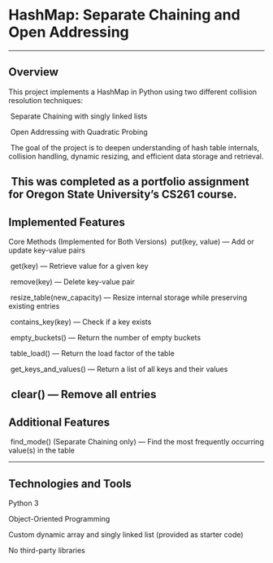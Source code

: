 # HashMap: Separate Chaining and Open Addressing
---
## Overview
This project implements a HashMap in Python using two different collision resolution techniques:

&nbsp;Separate Chaining with singly linked lists

&nbsp;Open Addressing with Quadratic Probing

&nbsp;The goal of the project is to deepen understanding of hash table internals, collision handling, dynamic resizing, and efficient data storage and retrieval.

&nbsp;This was completed as a portfolio assignment for Oregon State University’s CS261 course.
---
## Implemented Features
Core Methods (Implemented for Both Versions)
&nbsp;put(key, value) — Add or update key-value pairs

&nbsp;get(key) — Retrieve value for a given key

&nbsp;remove(key) — Delete key-value pair

&nbsp;resize_table(new_capacity) — Resize internal storage while preserving existing entries

&nbsp;contains_key(key) — Check if a key exists

&nbsp;empty_buckets() — Return the number of empty buckets

&nbsp;table_load() — Return the load factor of the table

&nbsp;get_keys_and_values() — Return a list of all keys and their values

&nbsp;clear() — Remove all entries
---
## Additional Features
&nbsp;find_mode() (Separate Chaining only) — Find the most frequently occurring value(s) in the table

---
## Technologies and Tools
Python 3

Object-Oriented Programming

Custom dynamic array and singly linked list (provided as starter code)

No third-party libraries
